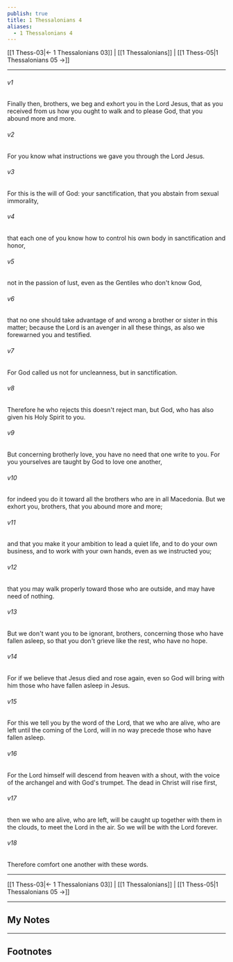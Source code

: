 ```yaml
---
publish: true
title: 1 Thessalonians 4
aliases:
  - 1 Thessalonians 4
---
```


[[1 Thess-03|← 1 Thessalonians 03]] | [[1 Thessalonians]] | [[1 Thess-05|1 Thessalonians 05 →]]
***



###### v1 
Finally then, brothers, we beg and exhort you in the Lord Jesus, that as you received from us how you ought to walk and to please God, that you abound more and more. 

###### v2 
For you know what instructions we gave you through the Lord Jesus. 

###### v3 
For this is the will of God: your sanctification, that you abstain from sexual immorality, 

###### v4 
that each one of you know how to control his own body in sanctification and honor, 

###### v5 
not in the passion of lust, even as the Gentiles who don't know God, 

###### v6 
that no one should take advantage of and wrong a brother or sister in this matter; because the Lord is an avenger in all these things, as also we forewarned you and testified. 

###### v7 
For God called us not for uncleanness, but in sanctification. 

###### v8 
Therefore he who rejects this doesn't reject man, but God, who has also given his Holy Spirit to you. 

###### v9 
But concerning brotherly love, you have no need that one write to you. For you yourselves are taught by God to love one another, 

###### v10 
for indeed you do it toward all the brothers who are in all Macedonia. But we exhort you, brothers, that you abound more and more; 

###### v11 
and that you make it your ambition to lead a quiet life, and to do your own business, and to work with your own hands, even as we instructed you; 

###### v12 
that you may walk properly toward those who are outside, and may have need of nothing. 

###### v13 
But we don't want you to be ignorant, brothers, concerning those who have fallen asleep, so that you don't grieve like the rest, who have no hope. 

###### v14 
For if we believe that Jesus died and rose again, even so God will bring with him those who have fallen asleep in Jesus. 

###### v15 
For this we tell you by the word of the Lord, that we who are alive, who are left until the coming of the Lord, will in no way precede those who have fallen asleep. 

###### v16 
For the Lord himself will descend from heaven with a shout, with the voice of the archangel and with God's trumpet. The dead in Christ will rise first, 

###### v17 
then we who are alive, who are left, will be caught up together with them in the clouds, to meet the Lord in the air. So we will be with the Lord forever. 

###### v18 
Therefore comfort one another with these words.

***
[[1 Thess-03|← 1 Thessalonians 03]] | [[1 Thessalonians]] | [[1 Thess-05|1 Thessalonians 05 →]]

---
## My Notes

---
## Footnotes
